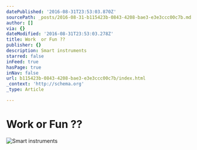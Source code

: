 ```yaml
---
datePublished: '2016-08-31T23:53:03.870Z'
sourcePath: _posts/2016-08-31-b115423b-0843-4208-bae3-e3e3ccc00c7b.md
author: []
via: {}
dateModified: '2016-08-31T23:53:03.278Z'
title: Work  or Fun ??
publisher: {}
description: Smart instruments
starred: false
inFeed: true
hasPage: true
inNav: false
url: b115423b-0843-4208-bae3-e3e3ccc00c7b/index.html
_context: 'http://schema.org'
_type: Article

---
```

# Work or Fun ??
![Smart instruments](https://the-grid-user-content.s3-us-west-2.amazonaws.com/4b53fc4b-5629-4202-af2d-7e94826d159b.jpg)